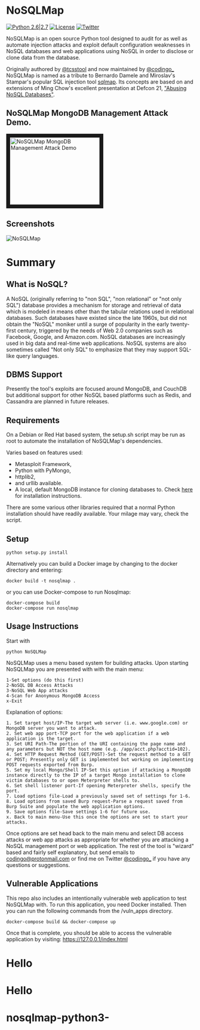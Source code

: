 # NoSQLMap

[![Python 2.6|2.7](https://img.shields.io/badge/python-2.6|2.7-yellow.svg)](https://www.python.org/)
[![License](https://img.shields.io/badge/license-GPLv3-red.svg)](https://github.com/codingo/NoSQLMap/blob/master/COPYING)
[![Twitter](https://img.shields.io/badge/twitter-@codingo__-blue.svg)](https://twitter.com/codingo_)

NoSQLMap is an open source Python tool designed to audit for as well as automate injection attacks and exploit default configuration weaknesses in NoSQL databases and web applications using NoSQL in order to disclose or clone data from the database.

Originally authored by [@tcsstool](https://twitter.com/tcstoolHax0r) and now maintained by [@codingo\_](https://twitter.com/codingo_) NoSQLMap is named as a tribute to Bernardo Damele and Miroslav's Stampar's popular SQL injection tool [sqlmap](http://sqlmap.org). Its concepts are based on and extensions of Ming Chow's excellent presentation at Defcon 21, ["Abusing NoSQL Databases"](https://www.defcon.org/images/defcon-21/dc-21-presentations/Chow/DEFCON-21-Chow-Abusing-NoSQL-Databases.pdf).

## NoSQLMap MongoDB Management Attack Demo.

<a href="http://www.youtube.com/watch?feature=player_embedded&v=xSFi-jxOBwM" target="_blank"><img src="http://img.youtube.com/vi/xSFi-jxOBwM/0.jpg" alt="NoSQLMap MongoDB Management Attack Demo" width="240" height="180" border="10" /></a>

## Screenshots

![NoSQLMap](https://github.com/codingo/NoSQLMap/blob/master/screenshots/NoSQLMap-v0-5.jpg)

# Summary

## What is NoSQL?

A NoSQL (originally referring to "non SQL", "non relational" or "not only SQL") database provides a mechanism for storage and retrieval of data which is modeled in means other than the tabular relations used in relational databases. Such databases have existed since the late 1960s, but did not obtain the "NoSQL" moniker until a surge of popularity in the early twenty-first century, triggered by the needs of Web 2.0 companies such as Facebook, Google, and Amazon.com. NoSQL databases are increasingly used in big data and real-time web applications. NoSQL systems are also sometimes called "Not only SQL" to emphasize that they may support SQL-like query languages.

## DBMS Support

Presently the tool's exploits are focused around MongoDB, and CouchDB but additional support for other NoSQL based platforms such as Redis, and Cassandra are planned in future releases.

## Requirements

On a Debian or Red Hat based system, the setup.sh script may be run as root to automate the installation of NoSQLMap's dependencies.

Varies based on features used:

-   Metasploit Framework,
-   Python with PyMongo,
-   httplib2,
-   and urllib available.
-   A local, default MongoDB instance for cloning databases to. Check [here](http://docs.mongodb.org/manual/installation/) for installation instructions.

There are some various other libraries required that a normal Python installation should have readily available. Your milage may vary, check the script.

## Setup

```
python setup.py install
```

Alternatively you can build a Docker image by changing to the docker directory and entering:

```
docker build -t nosqlmap .
```

or you can use Docker-compose to run Nosqlmap:

```
docker-compose build
docker-compose run nosqlmap
```

## Usage Instructions

Start with

```
python NoSQLMap
```

NoSQLMap uses a menu based system for building attacks. Upon starting NoSQLMap you are presented with with the main menu:

```
1-Set options (do this first)
2-NoSQL DB Access Attacks
3-NoSQL Web App attacks
4-Scan for Anonymous MongoDB Access
x-Exit
```

Explanation of options:

```
1. Set target host/IP-The target web server (i.e. www.google.com) or MongoDB server you want to attack.
2. Set web app port-TCP port for the web application if a web application is the target.
3. Set URI Path-The portion of the URI containing the page name and any parameters but NOT the host name (e.g. /app/acct.php?acctid=102).
4. Set HTTP Request Method (GET/POST)-Set the request method to a GET or POST; Presently only GET is implemented but working on implementing POST requests exported from Burp.
5. Set my local Mongo/Shell IP-Set this option if attacking a MongoDB instance directly to the IP of a target Mongo installation to clone victim databases to or open Meterpreter shells to.
6. Set shell listener port-If opening Meterpreter shells, specify the port.
7. Load options file-Load a previously saved set of settings for 1-6.
8. Load options from saved Burp request-Parse a request saved from Burp Suite and populate the web application options.
9. Save options file-Save settings 1-6 for future use.
x. Back to main menu-Use this once the options are set to start your attacks.
```

Once options are set head back to the main menu and select DB access attacks or web app attacks as appropriate for whether you are attacking a NoSQL management port or web application. The rest of the tool is "wizard" based and fairly self explanatory, but send emails to codingo@protonmail.com or find me on Twitter [@codingo\_](https://twitter.com/codingo_) if you have any questions or suggestions.

## Vulnerable Applications

This repo also includes an intentionally vulnerable web application to test NoSQLMap with. To run this application, you need Docker installed. Then you can run the following commands from the /vuln_apps directory.

```
docker-compose build && docker-compose up
```

Once that is complete, you should be able to access the vulnerable application by visiting: https://127.0.0.1/index.html
# Hello
# Hello
# nosqlmap-python3-

